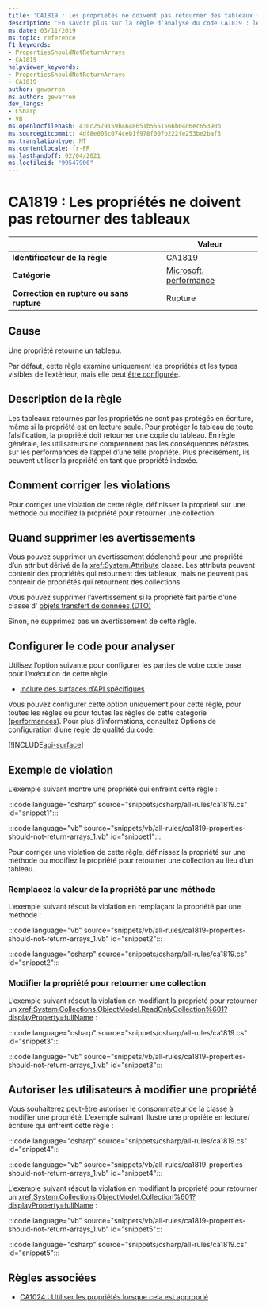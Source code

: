 ```yaml
---
title: 'CA1819 : les propriétés ne doivent pas retourner des tableaux (analyse du code)'
description: 'En savoir plus sur la règle d’analyse du code CA1819 : les propriétés ne doivent pas retourner des tableaux'
ms.date: 03/11/2019
ms.topic: reference
f1_keywords:
- PropertiesShouldNotReturnArrays
- CA1819
helpviewer_keywords:
- PropertiesShouldNotReturnArrays
- CA1819
author: gewarren
ms.author: gewarren
dev_langs:
- CSharp
- VB
ms.openlocfilehash: 430c2579159b4648651b5551566b04d6ec65390b
ms.sourcegitcommit: 4df8e005c074ceb1f978f007b222fe253be2baf3
ms.translationtype: MT
ms.contentlocale: fr-FR
ms.lasthandoff: 02/04/2021
ms.locfileid: "99547900"
---
```

# <a name="ca1819-properties-should-not-return-arrays"></a>CA1819 : Les propriétés ne doivent pas retourner des tableaux

| | Valeur |
|-|-|
| **Identificateur de la règle** |CA1819|
| **Catégorie** |[Microsoft. performance](performance-warnings.md)|
| **Correction en rupture ou sans rupture** |Rupture|

## <a name="cause"></a>Cause

Une propriété retourne un tableau.

Par défaut, cette règle examine uniquement les propriétés et les types visibles de l’extérieur, mais elle peut [être configurée](#configure-code-to-analyze).

## <a name="rule-description"></a>Description de la règle

Les tableaux retournés par les propriétés ne sont pas protégés en écriture, même si la propriété est en lecture seule. Pour protéger le tableau de toute falsification, la propriété doit retourner une copie du tableau. En règle générale, les utilisateurs ne comprennent pas les conséquences néfastes sur les performances de l’appel d’une telle propriété. Plus précisément, ils peuvent utiliser la propriété en tant que propriété indexée.

## <a name="how-to-fix-violations"></a>Comment corriger les violations

Pour corriger une violation de cette règle, définissez la propriété sur une méthode ou modifiez la propriété pour retourner une collection.

## <a name="when-to-suppress-warnings"></a>Quand supprimer les avertissements

Vous pouvez supprimer un avertissement déclenché pour une propriété d’un attribut dérivé de la <xref:System.Attribute> classe. Les attributs peuvent contenir des propriétés qui retournent des tableaux, mais ne peuvent pas contenir de propriétés qui retournent des collections.

Vous pouvez supprimer l’avertissement si la propriété fait partie d’une classe d' [objets transfert de données (DTO)](/previous-versions/msp-n-p/ff649585(v=pandp.10)) .

Sinon, ne supprimez pas un avertissement de cette règle.

## <a name="configure-code-to-analyze"></a>Configurer le code pour analyser

Utilisez l’option suivante pour configurer les parties de votre code base pour l’exécution de cette règle.

- [Inclure des surfaces d’API spécifiques](#include-specific-api-surfaces)

Vous pouvez configurer cette option uniquement pour cette règle, pour toutes les règles ou pour toutes les règles de cette catégorie ([performances](performance-warnings.md)). Pour plus d’informations, consultez Options de configuration d’une [règle de qualité du code](../code-quality-rule-options.md).

[!INCLUDE[api-surface](~/includes/code-analysis/api-surface.md)]

## <a name="example-violation"></a>Exemple de violation

L’exemple suivant montre une propriété qui enfreint cette règle :

:::code language="csharp" source="snippets/csharp/all-rules/ca1819.cs" id="snippet1":::

:::code language="vb" source="snippets/vb/all-rules/ca1819-properties-should-not-return-arrays_1.vb" id="snippet1":::

Pour corriger une violation de cette règle, définissez la propriété sur une méthode ou modifiez la propriété pour retourner une collection au lieu d’un tableau.

### <a name="change-the-property-to-a-method"></a>Remplacez la valeur de la propriété par une méthode

L’exemple suivant résout la violation en remplaçant la propriété par une méthode :

:::code language="vb" source="snippets/vb/all-rules/ca1819-properties-should-not-return-arrays_1.vb" id="snippet2":::

:::code language="csharp" source="snippets/csharp/all-rules/ca1819.cs" id="snippet2":::

### <a name="change-the-property-to-return-a-collection"></a>Modifier la propriété pour retourner une collection

L’exemple suivant résout la violation en modifiant la propriété pour retourner un <xref:System.Collections.ObjectModel.ReadOnlyCollection%601?displayProperty=fullName> :

:::code language="csharp" source="snippets/csharp/all-rules/ca1819.cs" id="snippet3":::

:::code language="vb" source="snippets/vb/all-rules/ca1819-properties-should-not-return-arrays_1.vb" id="snippet3":::

## <a name="allow-users-to-modify-a-property"></a>Autoriser les utilisateurs à modifier une propriété

Vous souhaiterez peut-être autoriser le consommateur de la classe à modifier une propriété. L’exemple suivant illustre une propriété en lecture/écriture qui enfreint cette règle :

:::code language="csharp" source="snippets/csharp/all-rules/ca1819.cs" id="snippet4":::

:::code language="vb" source="snippets/vb/all-rules/ca1819-properties-should-not-return-arrays_1.vb" id="snippet4":::

L’exemple suivant résout la violation en modifiant la propriété pour retourner un <xref:System.Collections.ObjectModel.Collection%601?displayProperty=fullName> :

:::code language="vb" source="snippets/vb/all-rules/ca1819-properties-should-not-return-arrays_1.vb" id="snippet5":::

:::code language="csharp" source="snippets/csharp/all-rules/ca1819.cs" id="snippet5":::

## <a name="related-rules"></a>Règles associées

- [CA1024 : Utiliser les propriétés lorsque cela est approprié](ca1024.md)
